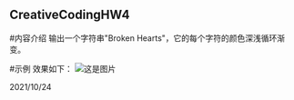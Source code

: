 ## CreativeCodingHW4

#内容介绍
输出一个字符串"Broken Hearts"，它的每个字符的颜色深浅循环渐变。

#示例
效果如下：
![这是图片](/第四次作业演示.png "运行示例")

2021/10/24
